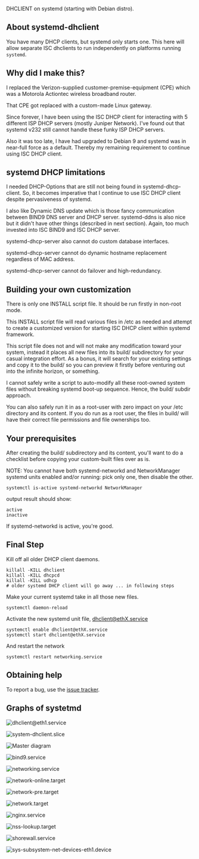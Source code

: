 
DHCLIENT on systemd (starting with Debian distro).


## About systemd-dhclient

You have many DHCP clients, but systemd only starts one.  This here will allow separate ISC dhclients to run independently on platforms running `systemd`.


## Why did I make this?

I replaced the Verizon-supplied customer-premise-equipment (CPE) which was
a Motorola Actiontec wireless broadband router.

That CPE got replaced with a custom-made Linux gateway.

Since forever, I have been using the ISC DHCP client for interacting with 5 different ISP DHCP servers (mostly Juniper Network).  I've found out that systemd v232 still cannot handle these funky ISP DHCP servers.  

Also it was too late, I have had upgraded to Debian 9 and systemd was in near-full force as a default.  Thereby my remaining requirement to continue using ISC DHCP client.


## systemd DHCP limitations 

I needed DHCP-Options that are still not being found in systemd-dhcp-client. 
So, it becomes imperative that I continue to use ISC DHCP client 
despite pervasiveness of systemd.

I also like Dynamic DNS update which is those fancy communication between BIND9 DNS server and DHCP server.  systemd-ddns is also nice but it didn't have other things (described in next section).  Again, too much invested into ISC BIND9 and ISC DHCP server.

systemd-dhcp-server also cannot do custom database interfaces.

systemd-dhcp-server cannot do dynamic hostname replacement regardless of MAC address.

systemd-dhcp-server cannot do failover and high-redundancy.


## Building your own customization

There is only one INSTALL script file.   It should be run firstly in non-root mode.

This INSTALL script file will read various files in /etc as needed and attempt to create a customized version for starting ISC DHCP client within systemd framework.

This script file does not and will not make any modification toward your system, instead it places all new files into its build/ subdirectory for your casual integration effort.  As a bonus, it will search for your existing settings and copy it to the build/ so you can preview it firstly before venturing out into the infinite horizon, or something.

I cannot safely write a script to auto-modify all these root-owned system files without breaking systemd boot-up sequence.  Hence, the build/ subdir approach.

You can also safely run it in as a root-user with zero impact on your /etc directory and its content.  If you do run as a root user, the files in build/ will have their correct file permissions and file ownerships too.

## Your prerequisites

After creating the build/ subdirectory and its content, you'll want to do a checklist before copying your custom-built files over as is.

NOTE: You cannot have both systemd-networkd and NetworkManager systemd units enabled and/or running: pick only one, then disable the other.

    systemctl is-active systemd-networkd NetworkManager

output result should show:

    active
    inactive

If systemd-networkd is active, you're good.


##  Final Step 

Kill off all older DHCP client daemons.

    killall -KILL dhclient
    killall -KILL dhcpcd
    killall -KILL udhcp
    # older systemd DHCP client will go away ... in following steps

Make your current systemd take in all those new files.

    systemctl daemon-reload

Activate the new systemd unit file, dhclient@ethX.service

    systemctl enable dhclient@ethX.service
    systemctl start dhclient@ethX.service

And restart the network

    systemctl restart networking.service

## Obtaining help

To report a bug, use the [issue tracker](https://github.com/egberts/systemd-dhclient/issues).

## Graphs of systetmd

![dhclient@eth1.service](https://github.com/egberts/systemd-dhclient/blob.master/doc/dhclient@eth1.service.jpg)

![system-dhclient.slice](https://github.com/egberts/systemd-dhclient/blob.master/doc/system-dhclient.slice.jpg)

![Master diagram](https://github.com/egberts/systemd-dhclient/blob.master/doc/custom.jpg)

![bind9.service](https://github.com/egberts/systemd-dhclient/blob/master/doc/bind9.service.svg)

![networking.service](https://github.com/egberts/systemd-dhclient/blob.master/doc/networking.service.svg)

![network-online.target](https://github.com/egberts/systemd-dhclient/blob.master/doc/network-online.target.svg)

![network-pre.target](https://github.com/egberts/systemd-dhclient/blob.master/doc/network-pre.target.svg)

![network.target](https://github.com/egberts/systemd-dhclient/blob.master/doc/network.target.svg)

![nginx.service](https://github.com/egberts/systemd-dhclient/blob.master/doc/nginx.service.svg)

![nss-lookup.target](https://github.com/egberts/systemd-dhclient/blob.master/doc/nss-lookup.target.svg)

![shorewall.service](https://github.com/egberts/systemd-dhclient/blob.master/doc/shorewall.service.svg)

![sys-subsystem-net-devices-eth1.device](https://github.com/egberts/systemd-dhclient/blob.master/doc/sys-subsystem-net-devices-eth1.device.svg)
